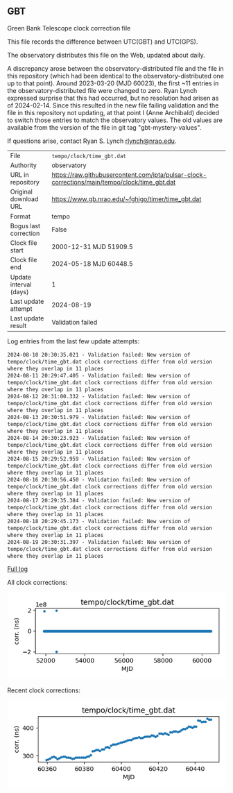 
## GBT

Green Bank Telescope clock correction file

This file records the difference between UTC(GBT) and UTC(GPS).

The observatory distributes this file on the Web, updated about daily.

A discrepancy arose between the observatory-distributed file and the
file in this repository (which had been identical to the 
observatory-distributed one up to that point). Around 
2023-03-20 (MJD 60023), the first ~11 entries in the 
observatory-distributed file were changed to zero.
Ryan Lynch expressed surprise that this had occurred, but no
resolution had arisen as of 2024-02-14. Since this resulted in
the new file failing validation and the file in this repository
not updating, at that point I (Anne Archibald) decided to
switch those entries to match the observatory values. The old values
are available from the version of the file in git tag 
"gbt-mystery-values".

If questions arise, contact Ryan S. Lynch <rlynch@nrao.edu>.

|     |     |
|:--- |:--- |
| File | `tempo/clock/time_gbt.dat` |
| Authority | observatory |
| URL in repository | <https://raw.githubusercontent.com/ipta/pulsar-clock-corrections/main/tempo/clock/time_gbt.dat> |
| Original download URL | <https://www.gb.nrao.edu/~fghigo/timer/time_gbt.dat> |
| Format | tempo |
| Bogus last correction | False |
| Clock file start | 2000-12-31 MJD 51909.5 |
| Clock file end | 2024-05-18 MJD 60448.5 |
| Update interval (days) | 1 |
| Last update attempt | 2024-08-19 |
| Last update result | Validation failed |

Log entries from the last few update attempts:
```
2024-08-10 20:30:35.021 - Validation failed: New version of tempo/clock/time_gbt.dat clock corrections differ from old version where they overlap in 11 places
2024-08-11 20:29:47.405 - Validation failed: New version of tempo/clock/time_gbt.dat clock corrections differ from old version where they overlap in 11 places
2024-08-12 20:31:00.332 - Validation failed: New version of tempo/clock/time_gbt.dat clock corrections differ from old version where they overlap in 11 places
2024-08-13 20:30:51.979 - Validation failed: New version of tempo/clock/time_gbt.dat clock corrections differ from old version where they overlap in 11 places
2024-08-14 20:30:23.923 - Validation failed: New version of tempo/clock/time_gbt.dat clock corrections differ from old version where they overlap in 11 places
2024-08-15 20:29:52.959 - Validation failed: New version of tempo/clock/time_gbt.dat clock corrections differ from old version where they overlap in 11 places
2024-08-16 20:30:56.450 - Validation failed: New version of tempo/clock/time_gbt.dat clock corrections differ from old version where they overlap in 11 places
2024-08-17 20:29:35.384 - Validation failed: New version of tempo/clock/time_gbt.dat clock corrections differ from old version where they overlap in 11 places
2024-08-18 20:29:45.173 - Validation failed: New version of tempo/clock/time_gbt.dat clock corrections differ from old version where they overlap in 11 places
2024-08-19 20:30:31.397 - Validation failed: New version of tempo/clock/time_gbt.dat clock corrections differ from old version where they overlap in 11 places
```
[Full log](https://raw.githubusercontent.com/ipta/pulsar-clock-corrections/main/log/tempo/clock/time_gbt.dat.log)


All clock corrections:

![plot of all clock corrections](time_gbt.dat.png "All corrections")

Recent clock corrections:

![plot of recent clock corrections](time_gbt.dat.short.png "Recent corrections")

